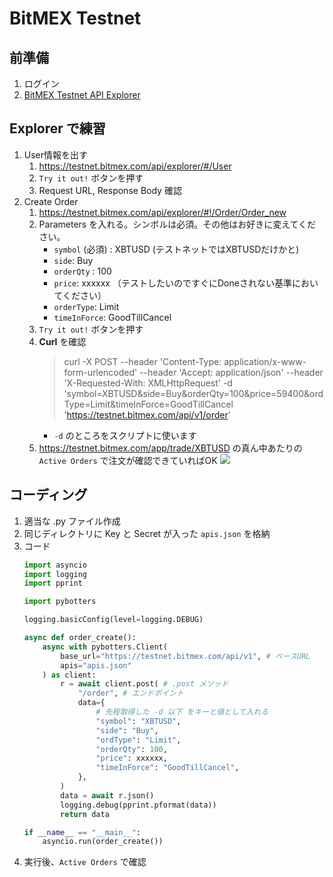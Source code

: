 
# BitMEX Testnet 

## 前準備

1. ログイン
1. [BitMEX Testnet API Explorer](https://testnet.bitmex.com/api/explorer/)

## Explorer で練習
1. User情報を出す
    1. https://testnet.bitmex.com/api/explorer/#/User
    1. `Try it out!` ボタンを押す
    1. Request URL, Response Body 確認
1. Create Order
    1. https://testnet.bitmex.com/api/explorer/#!/Order/Order_new
    1. Parameters を入れる。シンボルは必須。その他はお好きに変えてください。
        - `symbol` (必須) : XBTUSD (テストネットではXBTUSDだけかと)
        - `side`: Buy 
        - `orderQty` : 100 
        - `price`: xxxxxx （テストしたいのですぐにDoneされない基準においてください）
        - `orderType`: Limit
        - `timeInForce`: GoodTillCancel
    1. `Try it out!` ボタンを押す
    1. **Curl** を確認
        > curl -X POST --header 'Content-Type: application/x-www-form-urlencoded' --header 'Accept: application/json' --header 'X-Requested-With: XMLHttpRequest' -d 'symbol=XBTUSD&side=Buy&orderQty=100&price=59400&ordType=Limit&timeInForce=GoodTillCancel 'https://testnet.bitmex.com/api/v1/order'
        - `-d` のところをスクリプトに使います
    1. https://testnet.bitmex.com/app/trade/XBTUSD の真ん中あたりの `Active Orders` で注文が確認できていればOK
        ![](https://i.imgur.com/A8xsJh5.jpg)


## コーディング

1. 適当な .py ファイル作成
1. 同じディレクトリに Key と Secret が入った `apis.json` を格納
1. コード
    ```python
    import asyncio
    import logging
    import pprint

    import pybotters

    logging.basicConfig(level=logging.DEBUG)

    async def order_create():
        async with pybotters.Client(
            base_url="https://testnet.bitmex.com/api/v1", # ベースURL
            apis="apis.json"
        ) as client:
            r = await client.post( # .post メソッド
                "/order", # エンドポイント
                data={
                    # 先程取得した -d 以下 をキーと値として入れる
                    "symbol": "XBTUSD",  
                    "side": "Buy",  
                    "ordType": "Limit",
                    "orderQty": 100,
                    "price": xxxxxx,
                    "timeInForce": "GoodTillCancel",
                },
            )
            data = await r.json()
            logging.debug(pprint.pformat(data))
            return data

    if __name__ == "__main__":
        asyncio.run(order_create())
    ```
1. 実行後、`Active Orders` で確認

